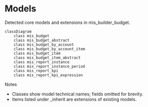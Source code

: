 # Models

Detected core models and extensions in mis_builder_budget.

```mermaid
classDiagram
    class mis_budget
    class mis_budget_abstract
    class mis_budget_by_account
    class mis_budget_by_account_item
    class mis_budget_item
    class mis_budget_item_abstract
    class mis_report_instance
    class mis_report_instance_period
    class mis_report_kpi
    class mis_report_kpi_expression
```

Notes
- Classes show model technical names; fields omitted for brevity.
- Items listed under _inherit are extensions of existing models.
